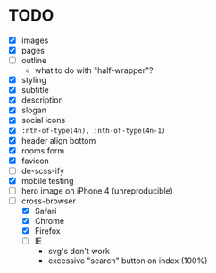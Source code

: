 # TODO

- [x] images
- [x] pages
- [ ] outline
	* what to do with "half-wrapper"?
- [x] styling
- [x] subtitle
- [x] description
- [x] slogan
- [x] social icons
- [x] `:nth-of-type(4n), :nth-of-type(4n-1)`
- [x] header align bottom
- [x] rooms form
- [x] favicon
- [ ] de-scss-ify
- [x] mobile testing
- [ ] hero image on iPhone 4 (unreproducible)
- [ ] cross-browser
	- [x] Safari
	- [x] Chrome
	- [x] Firefox
	- [ ] IE
		* svg's don't work
		* excessive "search" button on index (100%)
